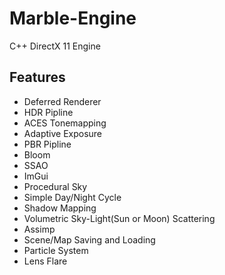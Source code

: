 # Marble-Engine
C++ DirectX 11 Engine

## Features
* Deferred Renderer
* HDR Pipline
* ACES Tonemapping
* Adaptive Exposure
* PBR Pipline
* Bloom
* SSAO
* ImGui
* Procedural Sky
* Simple Day/Night Cycle
* Shadow Mapping
* Volumetric Sky-Light(Sun or Moon) Scattering
* Assimp
* Scene/Map Saving and Loading
* Particle System
* Lens Flare
